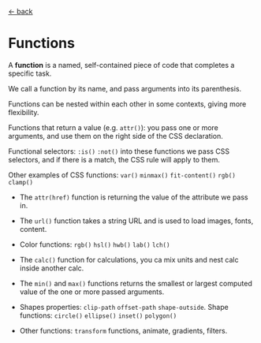 [&larr; back](./README.md)

# Functions

A **function** is a named, self-contained piece of code that completes a specific task.

We call a function by its name, and pass arguments into its parenthesis.

Functions can be nested within each other in some contexts, giving more flexibility.

Functions that return a value (e.g. `attr()`): you pass one or more arguments, and use them on the right side of the CSS declaration.

Functional selectors: `:is()` `:not()` into these functions we pass CSS selectors, and if there is a match, the CSS rule will apply to them.

Other examples of CSS functions: `var()` `minmax()` `fit-content()` `rgb()` `clamp()`

- The `attr(href)` function is returning the value of the attribute we pass in.

- The `url()` function takes a string URL and is used to load images, fonts, content.

- Color functions: `rgb()` `hsl()` `hwb()` `lab()` `lch()`

- The `calc()` function for calculations, you ca mix units and nest calc inside another calc.

- The `min()` and `max()` functions returns the smallest or largest computed value of the one or more passed arguments.

- Shapes properties: `clip-path` `offset-path` `shape-outside`. Shape functions: `circle()` `ellipse()` `inset()` `polygon()`

- Other functions: `transform` functions, animate, gradients, filters.

<br>
